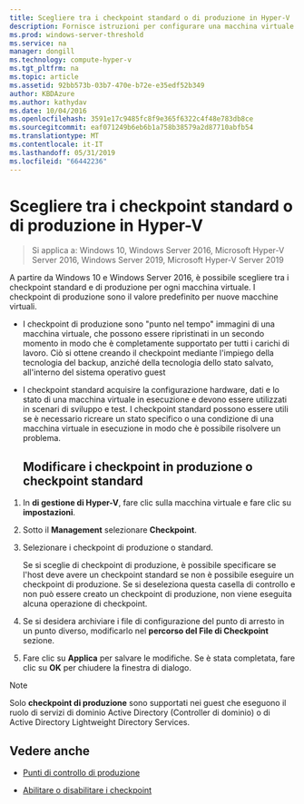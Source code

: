 ```yaml
---
title: Scegliere tra i checkpoint standard o di produzione in Hyper-V
description: Fornisce istruzioni per configurare una macchina virtuale per usare i checkpoint standard o di produzione
ms.prod: windows-server-threshold
ms.service: na
manager: dongill
ms.technology: compute-hyper-v
ms.tgt_pltfrm: na
ms.topic: article
ms.assetid: 92bb573b-03b7-470e-b72e-e35edf52b349
author: KBDAzure
ms.author: kathydav
ms.date: 10/04/2016
ms.openlocfilehash: 3591e17c9485fc8f9e365f6322c4f48e783db8ce
ms.sourcegitcommit: eaf071249b6eb6b1a758b38579a2d87710abfb54
ms.translationtype: MT
ms.contentlocale: it-IT
ms.lasthandoff: 05/31/2019
ms.locfileid: "66442236"
---
```

# <a name="choose-between-standard-or-production-checkpoints-in-hyper-v"></a>Scegliere tra i checkpoint standard o di produzione in Hyper-V

>Si applica a: Windows 10, Windows Server 2016, Microsoft Hyper-V Server 2016, Windows Server 2019, Microsoft Hyper-V Server 2019

  
A partire da Windows 10 e Windows Server 2016, è possibile scegliere tra i checkpoint standard e di produzione per ogni macchina virtuale. I checkpoint di produzione sono il valore predefinito per nuove macchine virtuali.
  
- I checkpoint di produzione sono "punto nel tempo" immagini di una macchina virtuale, che possono essere ripristinati in un secondo momento in modo che è completamente supportato per tutti i carichi di lavoro. Ciò si ottene creando il checkpoint mediante l'impiego della tecnologia del backup, anziché della tecnologia dello stato salvato, all'interno del sistema operativo guest  
  
- I checkpoint standard acquisire la configurazione hardware, dati e lo stato di una macchina virtuale in esecuzione e devono essere utilizzati in scenari di sviluppo e test. I checkpoint standard possono essere utili se è necessario ricreare un stato specifico o una condizione di una macchina virtuale in esecuzione in modo che è possibile risolvere un problema.  
 
  ## <a name="change-checkpoints-to-production-or-standard-checkpoints"></a>Modificare i checkpoint in produzione o checkpoint standard  
  
1.  In **di gestione di Hyper-V**, fare clic sulla macchina virtuale e fare clic su **impostazioni**.  
  
2.  Sotto il **Management** selezionare **Checkpoint**.  
  
3.  Selezionare i checkpoint di produzione o standard.  
  
    Se si sceglie di checkpoint di produzione, è possibile specificare se l'host deve avere un checkpoint standard se non è possibile eseguire un checkpoint di produzione. Se si deseleziona questa casella di controllo e non può essere creato un checkpoint di produzione, non viene eseguita alcuna operazione di checkpoint.  
  
4.  Se si desidera archiviare i file di configurazione del punto di arresto in un punto diverso, modificarlo nel **percorso del File di Checkpoint** sezione.  
  
5.  Fare clic su **Applica** per salvare le modifiche. Se è stata completata, fare clic su **OK** per chiudere la finestra di dialogo.  
  
> [!NOTE]
> Solo **checkpoint di produzione** sono supportati nei guest che eseguono il ruolo di servizi di dominio Active Directory (Controller di dominio) o di Active Directory Lightweight Directory Services.

## <a name="see-also"></a>Vedere anche  
  
-   [Punti di controllo di produzione](../What-s-new-in-Hyper-V-on-Windows.md#BKMK_check)  
  
-   [Abilitare o disabilitare i checkpoint](Enable-or-disable-checkpoints-in-Hyper-V.md)  
  


